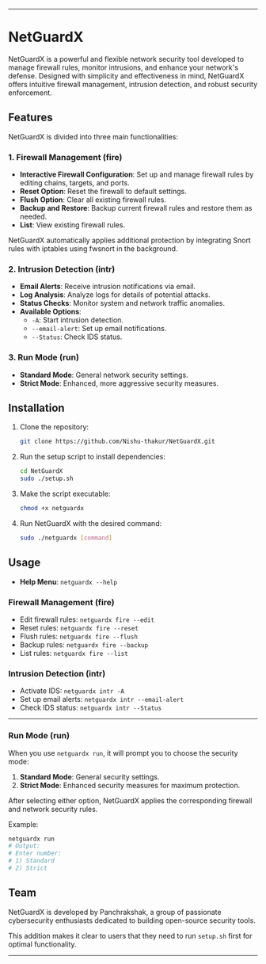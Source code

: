 

---

# NetGuardX

NetGuardX is a powerful and flexible network security tool developed to manage firewall rules, monitor intrusions, and enhance your network's defense. Designed with simplicity and effectiveness in mind, NetGuardX offers intuitive firewall management, intrusion detection, and robust security enforcement.

## Features

NetGuardX is divided into three main functionalities:

### 1. Firewall Management (fire)
- **Interactive Firewall Configuration**: Set up and manage firewall rules by editing chains, targets, and ports.
- **Reset Option**: Reset the firewall to default settings.
- **Flush Option**: Clear all existing firewall rules.
- **Backup and Restore**: Backup current firewall rules and restore them as needed.
- **List**: View existing firewall rules.

NetGuardX automatically applies additional protection by integrating Snort rules with iptables using fwsnort in the background.

### 2. Intrusion Detection (intr)
- **Email Alerts**: Receive intrusion notifications via email.
- **Log Analysis**: Analyze logs for details of potential attacks.
- **Status Checks**: Monitor system and network traffic anomalies.
- **Available Options**:
  - `-A`: Start intrusion detection.
  - `--email-alert`: Set up email notifications.
  - `--Status`: Check IDS status.

### 3. Run Mode (run)
- **Standard Mode**: General network security settings.
- **Strict Mode**: Enhanced, more aggressive security measures.

## Installation

1. Clone the repository:

   ```bash
   git clone https://github.com/Nishu-thakur/NetGuardX.git
   ```

2. Run the setup script to install dependencies:

   ```bash
   cd NetGuardX
   sudo ./setup.sh
   ```

3. Make the script executable:

   ```bash
   chmod +x netguardx
   ```

4. Run NetGuardX with the desired command:

   ```bash
   sudo ./netguardx [command]
   ```

## Usage

- **Help Menu**: `netguardx --help`
  
### Firewall Management (fire)

- Edit firewall rules: `netguardx fire --edit`
- Reset rules: `netguardx fire --reset`
- Flush rules: `netguardx fire --flush`
- Backup rules: `netguardx fire --backup`
- List rules: `netguardx fire --list`

### Intrusion Detection (intr)
- Activate IDS: `netguardx intr -A`
- Set up email alerts: `netguardx intr --email-alert`
- Check IDS status: `netguardx intr --Status`

---

### Run Mode (run)
When you use `netguardx run`, it will prompt you to choose the security mode:
1. **Standard Mode**: General security settings.
2. **Strict Mode**: Enhanced security measures for maximum protection.

After selecting either option, NetGuardX applies the corresponding firewall and network security rules.

Example:
```bash
netguardx run
# Output:
# Enter number:
# 1) Standard
# 2) Strict
```


## Team

NetGuardX is developed by Panchrakshak, a group of passionate cybersecurity enthusiasts dedicated to building open-source security tools.

This addition makes it clear to users that they need to run `setup.sh` first for optimal functionality.

---
